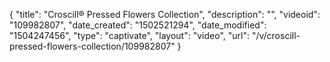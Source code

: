 {
    "title": "Croscill&reg; Pressed Flowers Collection",
    "description": "",
    "videoid": "109982807",
    "date_created": "1502521294",
    "date_modified": "1504247456",
    "type": "captivate",
    "layout": "video",
    "url": "\/v\/croscill-pressed-flowers-collection\/109982807"
}